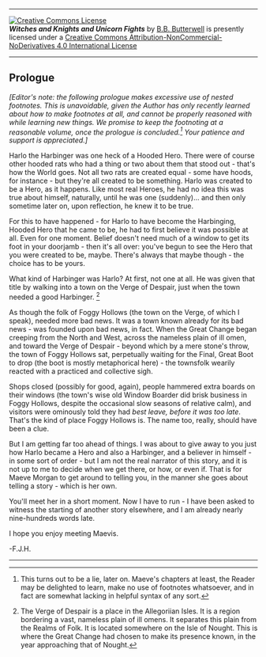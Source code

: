<p><hr/><a rel="license" href="http://creativecommons.org/licenses/by-nc-nd/4.0/"><img alt="Creative Commons License" style="border-width:0" src="https://i.creativecommons.org/l/by-nc-nd/4.0/88x31.png" /></a><br /><span xmlns:dct="http://purl.org/dc/terms/" href="http://purl.org/dc/dcmitype/Text" property="dct:title" rel="dct:type"><b><i>Witches and Knights and Unicorn Fights</i></b></span> by <a xmlns:cc="http://creativecommons.org/ns#" href="https://github.com/bbbutterwell/book" property="cc:attributionName" rel="cc:attributionURL">B.B. Butterwell</a> is presently licensed under a <a rel="license" href="http://creativecommons.org/licenses/by-nc-nd/4.0/">Creative Commons Attribution-NonCommercial-NoDerivatives 4.0 International License</a><hr/></p>

## Prologue

*[Editor's note: the following prologue makes excessive use of nested footnotes. This is unavoidable, given the Author has only recently learned about how to make footnotes at all, and cannot be properly reasoned with while learning new things. We promise to keep the footnoting at a reasonable volume, once the prologue is concluded.[^untruth] Your patience and support is appreciated.]*

Harlo the Harbinger was one heck of a Hooded Hero. There were of course other hooded rats who had a thing or two about them that stood out - that's how the World goes. Not all two rats are created equal - some have hoods, for instance - but they're all created to be something. Harlo was created to be a Hero, as it happens. Like most real Heroes, he had no idea this was true about himself, naturally, until he was one (suddenly)... and then only sometime later on, upon reflection, he knew it to be true.

For this to have happened - for Harlo to have become the Harbinging, Hooded Hero that he came to be, he had to first believe it was possible at all. Even for one moment. Belief doesn't need much of a window to get its foot in your doorjamb - then it's all over: you've begun to see the Hero that you were created to be, maybe. There's always that maybe though - the choice has to be yours. 

What kind of Harbinger was Harlo? At first, not one at all. He was given that title by walking into a town on the Verge of Despair, just when the town needed a good Harbinger. [^vergeOfDespair]

As though the folk of Foggy Hollows (the town on the Verge, of which I speak), needed more bad news. It was a town known already for its bad news - was founded upon bad news, in fact. When the Great Change began creeping from the North and West, across the nameless plain of ill omen, and toward the Verge of Despair - beyond which by a mere stone's throw, the town of Foggy Hollows sat, perpetually waiting for the Final, Great Boot to drop (the boot is mostly metaphorical here) - the townsfolk wearily reacted with a practiced and collective sigh. 

Shops closed (possibly for good, again), people hammered extra boards on their windows (the town's wise old Window Boarder did brisk business in Foggy Hollows, despite the occasional slow seasons of relative calm), and visitors were ominously told they had *best leave, before it was too late*. That's the kind of place Foggy Hollows is. The name too, really, should have been a clue.

But I am getting far too ahead of things. I was about to give away to you just how Harlo became a Hero and also a Harbinger, and a believer in himself - in some sort of order - but I am not the real narrator of this story, and it is not up to me to decide when we get there, or how, or even if. That is for Maeve Morgan to get around to telling you, in the manner she goes about telling a story - which is her own.

You'll meet her in a short moment. Now I have to run - I have been asked to witness the starting of another story elsewhere, and I am already nearly nine-hundreds words late. 

I hope you enjoy meeting Maevis.

-F.J.H.


---


[^untruth]: This turns out to be a lie, later on. Maeve's chapters at least, the Reader may be delighted to learn, make no use of footnotes whatsoever, and in fact are somewhat lacking in helpful syntax of any sort.

[^vergeOfDespair]: The Verge of Despair is a place in the Allegoriian Isles. It is a region bordering a vast, nameless plain of ill omens.[^namelessPlains] It separates this plain from the Realms of Folk.[^realmsOfFolk] It is located somewhere on the Isle of Nought.[^isleOfNought] This is where the Great Change had chosen to make its presence known, in the year approaching that of Nought.[^greatChange]

[^allegorrianIsles]: Which is where our story starts, departs, and returns to, now and then.

[^namelessPlains]: It is customary in some places of the Isles to not give places of ill omens names - especially capitalized ones. You have to understand the level of superstition one encounters in a world where there very clearly *is* magic nearly everywhere. Nothing makes a lot of sense, but sometimes it makes just enough.

[^realmsOfFolk]: Which is where the Folk live. People, and any species People eventually deem to be People-like, and worthy of being deemed so, and so on. 

[^isleOfNought]: Where the Nought is rumoured to have begun to be spun. More on this phenomenon at some much later time. We are destined to need to deal with it at some point.

[^greatChange]: This is an event of Worlds-changing relevance, which began as a rather sudden encroachment of the Seas, on the border regions of the Realms of Folk, which brought with it no small amount of trouble - including, as you might surmise of a world filled with dungeons and subterranean labyrinths and entire kingdoms of caverns, no small number of refugees of previously unsettling disposition. The Great Change was not at the time considered anything Great, by nearly anyone at all.[^chaosWarlocks]

[^chaosWarlocks]: Except for the Chaos Warlocks, of course. They always love it when things go sideways.
